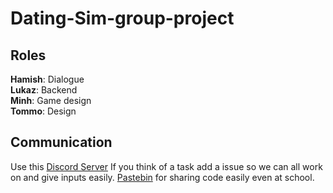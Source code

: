 # Dating-Sim-group-project
## Roles
**Hamish**: Dialogue\
**Lukaz**: Backend\
**Minh**: Game design\
**Tommo**: Design
## Communication
Use this [Discord Server](https://discord.gg/8bvTYPZQP6)
If you think of a task add a issue so we can all work on and give inputs easily.
[Pastebin](https://pastebin.com/) for sharing code easily even at school.
